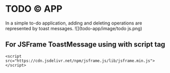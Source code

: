 # TODO &copy; APP
In a simple to-do application, adding and deleting operations are represented by toast messages.
![](todo-app/image/todo js.png)
## For JSFrame ToastMessage using with script tag
```
<script src="https://cdn.jsdelivr.net/npm/jsframe.js/lib/jsframe.min.js"></script>
```

